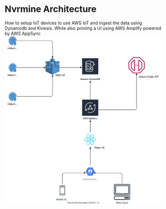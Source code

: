 # Nvrmine Architecture
How to setup IoT devices to use AWS IoT and ingest the data using Dynamodb and Kinesis.
While also proving a UI using AWS Amplify powered by AWS AppSync
![Architecture](Architecture.svg)
